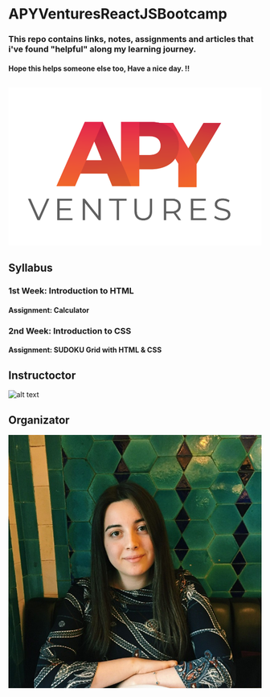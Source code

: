 # APYVenturesReactJSBootcamp


### This repo contains links, notes, assignments and articles that i've found "helpful" along my learning journey.
#### Hope this helps someone else too, Have a nice day. !!

##
![alt text](https://github.com/JosephWesleyanW/APYVenturesReactJSBootcamp/blob/main/img/apy_ventures.png)
##

## Syllabus
### 1st Week: Introduction to HTML
#### Assignment: Calculator
### 2nd Week: Introduction to CSS
#### Assignment: SUDOKU Grid with HTML & CSS



## Instructoctor
![alt text](https://github.com/JosephWesleyanW/APYVenturesReactJSBootcamp/blob/main/img/1640611682019.jpg|width=100px) 

## Organizator
![alt text](https://github.com/JosephWesleyanW/APYVenturesReactJSBootcamp/blob/main/img/1648202432703.jpg)

